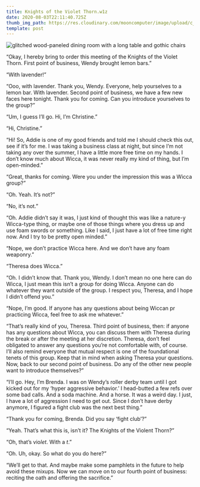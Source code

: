 ```yaml
---
title: Knights of the Violet Thorn.w1z
date: 2020-08-03T22:11:40.725Z
thumb_img_path: https://res.cloudinary.com/mooncomputer/image/upload/c_scale,e_auto_saturation,h_300,q_auto:best/v1596492266/Moon%20Computer%20Blog/W1Z/Knights%20of%20the%20Violet%20Thorn/knights-of-the-violet-thorn--glitched.jpg
template: post
---
```

![glitched wood-paneled dining room with a long table and gothic chairs](https://res.cloudinary.com/mooncomputer/image/upload/c_scale,e_auto_saturation,h_800,q_auto:best/v1596492266/Moon%20Computer%20Blog/W1Z/Knights%20of%20the%20Violet%20Thorn/knights-of-the-violet-thorn--glitched.jpg "Knights of the Violet Thorn")

“Okay, I hereby bring to order this meeting of the Knights of the Violet Thorn. First point of business, Wendy brought lemon bars.”

“With lavender!”

“Ooo, with lavender. Thank you, Wendy. Everyone, help yourselves to a lemon bar. With lavender. Second point of business, we have a few new faces here tonight. Thank you for coming. Can you introduce yourselves to the group?”

“Um, I guess I’ll go. Hi, I’m Christine.”

“Hi, Christine.”

“Hi! So, Addie is one of my good friends and told me I should check this out, see if it’s for me. I was taking a business class at night, but since I’m not taking any over the summer, I have a little more free time on my hands. I don’t know much about Wicca, it was never really my kind of thing, but I’m open-minded.”

“Great, thanks for coming. Were you under the impression this was a Wicca group?”

“Oh. Yeah. It’s not?”

“No, it’s not.”

“Oh. Addie didn’t say it was, I just kind of thought this was like a nature-y Wicca-type thing, or maybe one of those things where you dress up and use foam swords or something. Like I said, I just have a lot of free time right now. And I try to be pretty open minded.”

“Nope, we don’t practice Wicca here. And we don’t have any foam weaponry.”

“Theresa does Wicca.”

“Oh. I didn’t know that. Thank you, Wendy. I don’t mean no one here can do Wicca, I just mean this isn’t a group for doing Wicca. Anyone can do whatever they want outside of the group. I respect you, Theresa, and I hope I didn’t offend you.”

“Nope, I’m good. If anyone has any questions about being Wiccan pr practicing Wicca, feel free to ask me whatever.”

“That’s really kind of you, Theresa.  Third point of business, then: if anyone has any questions about Wicca, you can discuss them with Theresa during the break or after the meeting at her discretion. Theresa, don’t feel obligated to answer any questions you’re not comfortable with, of course. I’ll also remind everyone that mutual respect is one of the foundational tenets of this group. Keep that in mind when asking Theresa your questions. Now, back to our second point of business. Do any of the other new people want to introduce themselves?”

“I’ll go. Hey, I’m Brenda. I was on Wendy’s roller derby team until I got kicked out for my ‘hyper aggressive behavior.’ I head-butted a few refs over some bad calls. And a soda machine. And a horse. It was a weird day. I just, I have a lot of aggression I need to get out. Since I don’t have derby anymore, I figured a fight club was the next best thing.”

“Thank you for coming, Brenda. Did you say ‘fight club’?”

“Yeah. That’s what this is, isn’t it? The Knights of the Violent Thorn?”

“Oh, that’s vio*let*. With a *t*.”

“Oh. Uh, okay. So what do you do here?”

“We’ll get to that. And maybe make some pamphlets in the future to help avoid these mixups. Now we can move on to our fourth point of business: reciting the oath and offering the sacrifice.”